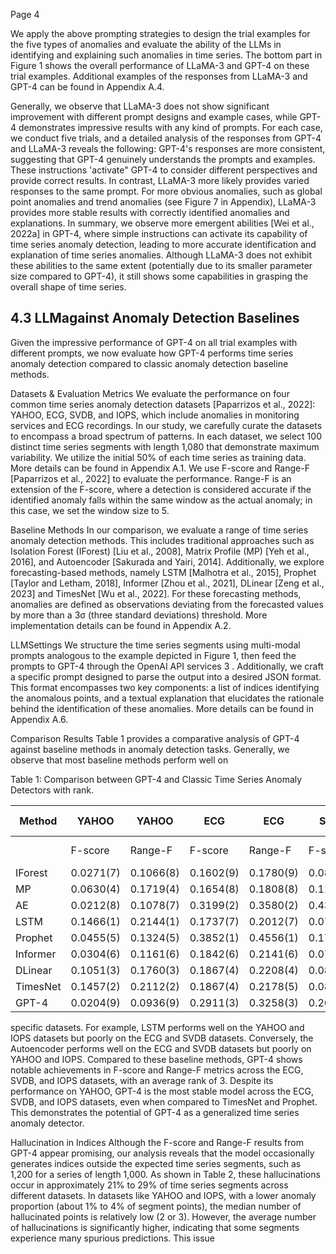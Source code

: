 Page 4

We apply the above prompting strategies to design the trial examples for the five types of anomalies and evaluate the ability of the LLMs in identifying and explaining such anomalies in time series. The bottom part in Figure 1 shows the overall performance of LLaMA-3 and GPT-4 on these trial examples. Additional examples of the responses from LLaMA-3 and GPT-4 can be found in Appendix A.4.

Generally, we observe that LLaMA-3 does not show significant improvement with different prompt designs and example cases, while GPT-4 demonstrates impressive results with any kind of prompts. For each case, we conduct five trials, and a detailed analysis of the responses from GPT-4 and LLaMA-3 reveals the following: GPT-4's responses are more consistent, suggesting that GPT-4 genuinely understands the prompts and examples. These instructions 'activate" GPT-4 to consider different perspectives and provide correct results. In contrast, LLaMA-3 more likely provides varied responses to the same prompt. For more obvious anomalies, such as global point anomalies and trend anomalies (see Figure 7 in Appendix), LLaMA-3 provides more stable results with correctly identified anomalies and explanations. In summary, we observe more emergent abilities [Wei et al., 2022a] in GPT-4, where simple instructions can activate its capability of time series anomaly detection, leading to more accurate identification and explanation of time series anomalies. Although LLaMA-3 does not exhibit these abilities to the same extent (potentially due to its smaller parameter size compared to GPT-4), it still shows some capabilities in grasping the overall shape of time series.

## 4.3 LLMagainst Anomaly Detection Baselines

Given the impressive performance of GPT-4 on all trial examples with different prompts, we now evaluate how GPT-4 performs time series anomaly detection compared to classic anomaly detection baseline methods.

Datasets & Evaluation Metrics We evaluate the performance on four common time series anomaly detection datasets [Paparrizos et al., 2022]: YAHOO, ECG, SVDB, and IOPS, which include anomalies in monitoring services and ECG recordings. In our study, we carefully curate the datasets to encompass a broad spectrum of patterns. In each dataset, we select 100 distinct time series segments with length 1,080 that demonstrate maximum variability. We utilize the initial 50% of each time series as training data. More details can be found in Appendix A.1. We use F-score and Range-F [Paparrizos et al., 2022] to evaluate the performance. Range-F is an extension of the F-score, where a detection is considered accurate if the identified anomaly falls within the same window as the actual anomaly; in this case, we set the window size to 5.

Baseline Methods In our comparison, we evaluate a range of time series anomaly detection methods. This includes traditional approaches such as Isolation Forest (IForest) [Liu et al., 2008], Matrix Profile (MP) [Yeh et al., 2016], and Autoencoder [Sakurada and Yairi, 2014]. Additionally, we explore forecasting-based methods, namely LSTM [Malhotra et al., 2015], Prophet [Taylor and Letham, 2018], Informer [Zhou et al., 2021], DLinear [Zeng et al., 2023] and TimesNet [Wu et al., 2022]. For these forecasting methods, anomalies are defined as observations deviating from the forecasted values by more than a 3σ (three standard deviations) threshold. More implementation details can be found in Appendix A.2.

LLMSettings We structure the time series segments using multi-modal prompts analogous to the example depicted in Figure 1, then feed the prompts to GPT-4 through the OpenAI API services 3 . Additionally, we craft a specific prompt designed to parse the output into a desired JSON format. This format encompasses two key components: a list of indices identifying the anomalous points, and a textual explanation that elucidates the rationale behind the identification of these anomalies. More details can be found in Appendix A.6.

Comparison Results Table 1 provides a comparative analysis of GPT-4 against baseline methods in anomaly detection tasks. Generally, we observe that most baseline methods perform well on

Table 1: Comparison between GPT-4 and Classic Time Series Anomaly Detectors with rank.

| Method   | YAHOO     | YAHOO     | ECG       | ECG       | SVDB      | SVDB      | IOPS      | IOPS      | avg-Rank   |
|----------|-----------|-----------|-----------|-----------|-----------|-----------|-----------|-----------|------------|
|          | F-score   | Range-F   | F-score   | Range-F   | F-score   | Range-F   | F-score   | Range-F   | avg-Rank   |
| IForest  | 0.0271(7) | 0.1066(8) | 0.1602(9) | 0.1780(9) | 0.0839(5) | 0.0886(9) | 0.0754(4) | 0.1125(5) | 9(7,9)     |
| MP       | 0.0630(4) | 0.1719(4) | 0.1654(8) | 0.1808(8) | 0.1170(4) | 0.1303(4) | 0.0064(9) | 0.0160(9) | 7(7,7)     |
| AE       | 0.0212(8) | 0.1078(7) | 0.3199(2) | 0.3580(2) | 0.4352(1) | 0.4626(1) | 0.0667(6) | 0.0985(7) | 4(2,4)     |
| LSTM     | 0.1466(1) | 0.2144(1) | 0.1737(7) | 0.2012(7) | 0.0773(9) | 0.0900(8) | 0.1062(2) | 0.1395(3) | 6(5,6)     |
| Prophet  | 0.0455(5) | 0.1324(5) | 0.3852(1) | 0.4556(1) | 0.1745(3) | 0.2107(3) | 0.0456(8) | 0.1324(4) | 2(2,1)     |
| Informer | 0.0304(6) | 0.1161(6) | 0.1842(6) | 0.2141(6) | 0.0784(8) | 0.0916(7) | 0.0474(7) | 0.0707(8) | 8(9,8)     |
| DLinear  | 0.1051(3) | 0.1760(3) | 0.1867(4) | 0.2208(4) | 0.0801(7) | 0.0954(5) | 0.0676(5) | 0.0995(6) | 5(5,5)     |
| TimesNet | 0.1457(2) | 0.2112(2) | 0.1867(4) | 0.2178(5) | 0.0809(6) | 0.0943(6) | 0.1443(1) | 0.1889(1) | 1(1,2)     |
| GPT-4    | 0.0204(9) | 0.0936(9) | 0.2911(3) | 0.3258(3) | 0.2681(2) | 0.2945(2) | 0.1020(3) | 0.1414(2) | 3(2,3)     |

specific datasets. For example, LSTM performs well on the YAHOO and IOPS datasets but poorly on the ECG and SVDB datasets. Conversely, the Autoencoder performs well on the ECG and SVDB datasets but poorly on YAHOO and IOPS. Compared to these baseline methods, GPT-4 shows notable achievements in F-score and Range-F metrics across the ECG, SVDB, and IOPS datasets, with an average rank of 3. Despite its performance on YAHOO, GPT-4 is the most stable model across the ECG, SVDB, and IOPS datasets, even when compared to TimesNet and Prophet. This demonstrates the potential of GPT-4 as a generalized time series anomaly detector.

Hallucination in Indices Although the F-score and Range-F results from GPT-4 appear promising, our analysis reveals that the model occasionally generates indices outside the expected time series segments, such as 1,200 for a series of length 1,000. As shown in Table 2, these hallucinations occur in approximately 21% to 29% of time series segments across different datasets. In datasets like YAHOO and IOPS, with a lower anomaly proportion (about 1% to 4% of segment points), the median number of hallucinated points is relatively low (2 or 3). However, the average number of hallucinations is significantly higher, indicating that some segments experience many spurious predictions. This issue